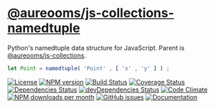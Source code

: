 [@aureooms/js-collections-namedtuple](https://aureooms.github.io/js-collections-namedtuple)
==

Python's namedtuple data structure for JavaScript. Parent is
[@aureooms/js-collections](https://github.com/aureooms/js-collections).

```js
let Point = namedtuple( 'Point' , [ 'x' , 'y' ] ) ;
```

[![License](https://img.shields.io/github/license/aureooms/js-collections-namedtuple.svg?style=flat)](https://raw.githubusercontent.com/aureooms/js-collections-namedtuple/master/LICENSE)
[![NPM version](https://img.shields.io/npm/v/@aureooms/js-collections-namedtuple.svg?style=flat)](https://www.npmjs.org/package/@aureooms/js-collections-namedtuple)
[![Build Status](https://img.shields.io/travis/aureooms/js-collections-namedtuple.svg?style=flat)](https://travis-ci.org/aureooms/js-collections-namedtuple)
[![Coverage Status](https://img.shields.io/coveralls/aureooms/js-collections-namedtuple.svg?style=flat)](https://coveralls.io/r/aureooms/js-collections-namedtuple)
[![Dependencies Status](https://img.shields.io/david/aureooms/js-collections-namedtuple.svg?style=flat)](https://david-dm.org/aureooms/js-collections-namedtuple#info=dependencies)
[![devDependencies Status](https://img.shields.io/david/dev/aureooms/js-collections-namedtuple.svg?style=flat)](https://david-dm.org/aureooms/js-collections-namedtuple#info=devDependencies)
[![Code Climate](https://img.shields.io/codeclimate/github/aureooms/js-collections-namedtuple.svg?style=flat)](https://codeclimate.com/github/aureooms/js-collections-namedtuple)
[![NPM downloads per month](https://img.shields.io/npm/dm/@aureooms/js-collections-namedtuple.svg?style=flat)](https://www.npmjs.org/package/@aureooms/js-collections-namedtuple)
[![GitHub issues](https://img.shields.io/github/issues/aureooms/js-collections-namedtuple.svg?style=flat)](https://github.com/aureooms/js-collections-namedtuple/issues)
[![Documentation](https://aureooms.github.io/js-collections-namedtuple/badge.svg)](https://aureooms.github.io/js-collections-namedtuple/source.html)
